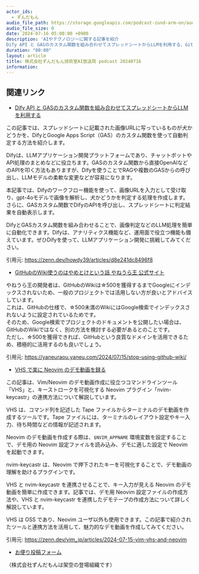 ```yaml
---
actor_ids:
  - ずんだもん
audio_file_path: https://storage.googleapis.com/podcast-zund-arm-on/audio/株式会社ずんだもん技術室AI放送局_podcast_20240716.mp3
audio_file_size: 0
date: 2024-07-16 05:00:00 +0900
description: 'AIやテクノロジーに関する記事を紹介  
Dify API と GASのカスタム関数を組み合わせてスプレッドシートからLLMを利用する、GitHubのWiki使うのはやめとけという話  やねうら王 公式サイト、VHS で楽に Neovim のデモ動画を録る'
duration: "00:00"
layout: article
title: 株式会社ずんだもん技術室AI放送局 podcast 20240716
information: 
---
```


## 関連リンク


- [Dify API と GASのカスタム関数を組み合わせてスプレッドシートからLLMを利用する](https://zenn.dev/howdy39/articles/d8e241dc8496f8)  


この記事では、スプレッドシートに記載された画像URLに写っているものが犬かどうかを、DifyとGoogle Apps Script（GAS）のカスタム関数を使って自動判定する方法を紹介します。

Difyは、LLMアプリケーション開発プラットフォームであり、チャットボットやAPI処理のまとめなどに役立ちます。GASのカスタム関数から直接OpenAIなどのAPIを叩く方法もありますが、Difyを使うことでRAGや複数のGASからの呼び出し、LLMモデルの柔軟な変更などが容易になります。

本記事では、Difyのワークフロー機能を使って、画像URLを入力として受け取り、gpt-4oモデルで画像を解析し、犬かどうかを判定する処理を作成します。さらに、GASカスタム関数でDifyのAPIを呼び出し、スプレッドシートに判定結果を自動表示します。

DifyとGASカスタム関数を組み合わせることで、画像判定などのLLM処理を簡単に自動化できます。Difyは、アナリティクス機能など、運用面で役立つ機能も備えています。ぜひDifyを使って、LLMアプリケーション開発に挑戦してみてください。 


引用元: https://zenn.dev/howdy39/articles/d8e241dc8496f8


- [GitHubのWiki使うのはやめとけという話  やねうら王 公式サイト](https://yaneuraou.yaneu.com/2024/07/15/stop-using-github-wiki/)  


やねうら王の開発者は、GitHubのWikiは☆500を獲得するまでGoogleにインデックスされないため、一般のプロジェクトでは活用しない方が良いとアドバイスしています。  
これは、GitHubの仕様で、☆500未満のWikiにはGoogle検索でインデックスされないように設定されているためです。  
そのため、Google検索でプロジェクトのドキュメントを公開したい場合は、GitHubのWikiではなく、別の方法を検討する必要があるとのことです。  
ただし、☆500を獲得できれば、GitHubという良質なドメインを活用できるため、積極的に活用するのも良いでしょう。 


引用元: https://yaneuraou.yaneu.com/2024/07/15/stop-using-github-wiki/


- [VHS で楽に Neovim のデモ動画を録る](https://zenn.dev/vim_jp/articles/2024-07-15-vim-vhs-and-neovim)  


この記事は、Vim/Neovim のデモ動画作成に役立つコマンドラインツール「VHS」と、キーストロークを可視化する Neovim プラグイン「nvim-keycastr」の連携方法について解説しています。

VHS は、コマンド列を記述した Tape ファイルからターミナルのデモ動画を作成するツールです。Tape ファイルには、ターミナルのレイアウト設定やキー入力、待ち時間などの情報が記述されます。

Neovim のデモ動画を作成する際は、`$NVIM_APPNAME` 環境変数を設定することで、デモ用の Neovim 設定ファイルを読み込み、デモに適した設定で Neovim を起動できます。

nvim-keycastr は、Neovim で押下されたキーを可視化することで、デモ動画の理解を助けるプラグインです。

VHS と nvim-keycastr を連携させることで、キー入力が見える Neovim のデモ動画を簡単に作成できます。記事では、デモ用 Neovim 設定ファイルの作成方法や、VHS と nvim-keycastr を連携したデモテープの作成方法について詳しく解説しています。

VHS は OSS であり、Neovim ユーザ以外も使用できます。この記事で紹介されたツールと連携方法を活用して、魅力的なデモ動画を作成してみてください。 


引用元: https://zenn.dev/vim_jp/articles/2024-07-15-vim-vhs-and-neovim



- [お便り投稿フォーム](https://forms.gle/ffg4JTfqdiqK62qf9)

（株式会社ずんだもんは架空の登場組織です）
